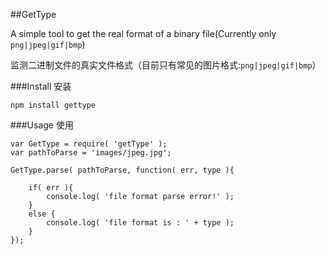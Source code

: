 ##GetType

A simple tool to get the real format of a binary file(Currently only `png|jpeg|gif|bmp`)

监测二进制文件的真实文件格式（目前只有常见的图片格式:`png|jpeg|gif|bmp`）

###Install 安装

`npm install gettype`

###Usage 使用

	var GetType = require( 'getType' );
	var pathToParse = 'images/jpeg.jpg';

	GetType.parse( pathToParse, function( err, type ){
	
		if( err ){
			console.log( 'file format parse error!' );
		}
		else {
			console.log( 'file format is : ' + type );
		}
	});